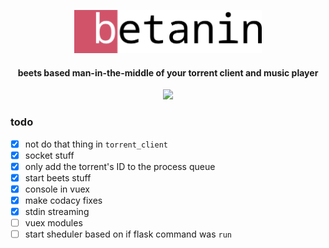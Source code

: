 <p align="center">
  <img width="300" src="https://github.com/sentriz/betanin/blob/master/betanin/client/vue_app/src/assets/logo.png?raw=true">
</p>
<h4 align="center">beets based man-in-the-middle of your torrent client and music player </h2>
<p align="center">
  <a class="badge-align" href="https://www.codacy.com?utm_source=github.com&amp;utm_medium=referral&amp;utm_content=sentriz/betanin&amp;utm_campaign=Badge_Grade"><img src="https://api.codacy.com/project/badge/Grade/2265971a5ec24013a961b3d601eb4ef9"/></a>
</p>


### todo
  - [x] not do that thing in `torrent_client`
  - [x] socket stuff
  - [x] only add the torrent's ID to the process queue
  - [x] start beets stuff
  - [x] console in vuex
  - [x] make codacy fixes
  - [x] stdin streaming
  - [ ] vuex modules
  - [ ] start sheduler based on if flask command was `run`

